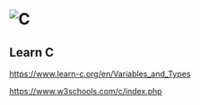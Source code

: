 # ![C](https://www.c-language.org/)

## Learn C

https://www.learn-c.org/en/Variables_and_Types

https://www.w3schools.com/c/index.php
